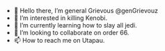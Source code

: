 - 👋 Hello there, I’m general Grievous @genGrievouz
- 👀 I’m interested in killing Kenobi.
- 🌱 I’m currently learning how to slay all jedi.
- 💞️ I’m looking to collaborate on order 66.
- 📫 How to reach me on Utapau.

<!---
genGrievouz/genGrievouz is a ✨ special ✨ repository because its `README.md` (this file) appears on your GitHub profile.
You can click the Preview link to take a look at your changes.
--->
